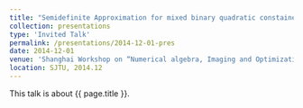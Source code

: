 ```yaml
---
title: "Semidefinite Approximation for mixed binary quadratic constained quadratic programs"
collection: presentations
type: 'Invited Talk'
permalink: /presentations/2014-12-01-pres
date: 2014-12-01
venue: 'Shanghai Workshop on “Numerical algebra, Imaging and Optimization”'
location: SJTU, 2014.12
---
```


This talk is about {{ page.title }}.
